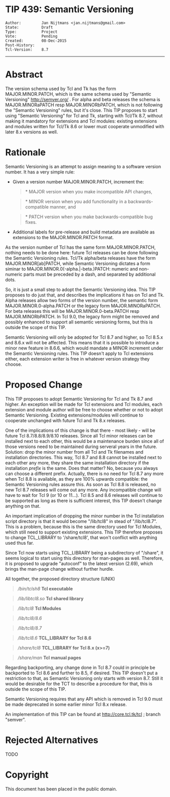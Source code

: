 # TIP 439: Semantic Versioning
	Author:         Jan Nijtmans <jan.nijtmans@gmail.com>
	State:          Draft
	Type:           Project
	Vote:           Pending
	Created:        08-Dec-2015
	Post-History:   
	Tcl-Version:    8.7
-----

# Abstract

The version schema used by Tcl and Tk has the form MAJOR.MINOR.PATCH, which is
the same schema used by "Semantic Versioning" <http://semver.org/> . For alpha
and beta releases the schema is MAJOR.MINORaPATCH resp MAJOR.MINORbPATCH,
which is not following the "Semantic Versioning" rules, but it's close.
This TIP proposes to start using "Semantic Versioning" for Tcl and Tk,
starting with Tcl/Tk 8.7, without making it mandatory for extensions and
Tcl modules: existing extensions and modules written for Tcl/Tk 8.6
or lower must cooperate unmodified with later 8.x versions as well.

# Rationale

Semantic Versioning is an attempt to assign meaning to a software
version number. It has a very simple rule:

 * Given a version number MAJOR.MINOR.PATCH, increment the:

	 > \* MAJOR version when you make incompatible API changes,

	 > \* MINOR version when you add functionality in a backwards-compatible
     manner, and

	 > \* PATCH version when you make backwards-compatible bug fixes.

 * Additional labels for pre-release and build metadata are available as
   extensions to the MAJOR.MINOR.PATCH format.

As the version number of Tcl has the same form MAJOR.MINOR.PATCH, nothing
needs to be done here: future Tcl releases can be done following the Semantic
Versioning rules. Tcl/Tk alpha/beta releases have the form
MAJOR.MINOR[ab]PATCH, while Semantic Versioning dictates a form siminar to
MAJOR.MINOR.0\(-alpha.\|-beta.\)PATCH: numeric and non-numeric parts must be
preceded by a dash, and separated by additional dots.

So, it is just a small step to adopt the Semantic Versioning idea. This TIP
proposes to do just that, and describes the implications it has on Tcl and
Tk. Alpha releases allow two forms of the version number, the semantic form
MAJOR.MINOR.0-alpha.PATCH or the legacy form MAJOR.MINORaPATCH.  For beta
releases this will be MAJOR.MINOR.0-beta.PATCH resp MAJOR.MINORbPATCH.  In Tcl
9.0, the legacy form might be removed and possibly enhanced to support all
semantic versioning forms, but this is outside the scope of this TIP.

Semantic Versioning will only be adopted for Tcl 8.7 and higher, so Tcl 8.5.x
and 8.6.x will not be affected. This means that it is possible to introduce a
minor new feature in 8.6.6, which would mandate a MINOR increment under the
Semantic Versioning rules. This TIP doesn't apply to Tcl extensions either,
each extension writer is free in whatever version strategy they choose.

# Proposed Change

This TIP proposes to adopt Semantic Versioning for Tcl and Tk 8.7 and higher.
An exception will be made for Tcl extensions and Tcl modules, each extension
and module author will be free to choose whether or not to adopt Semantic
Versioning. Existing extensions/modules will continue to cooperate unchanged
with future Tcl and Tk 8.x releases.

One of the implications of this change is that there - most likely -
will be future Tcl 8.7/8.8/8.9/8.10 releases. Since all Tcl minor
releases can be installed next to each other, this would be a
maintenance burden since all of those versions need to be maintained
during serveral years in the future. Solution: drop the minor number
from all Tcl and Tk filenames and installation directories. This way,
Tcl 8.7 and 8.8 cannot be installed next to each other any more,
they share the same installation directory if the installation
_prefix_ is the same. Does that matter? No, because you always
can choose a different prefix. Actually, there is no need for 
Tcl 8.7 any more when Tcl 8.8 is available, as they are 100%
upwards compatible: the Semantic Versioning rules assure this.
As soon as Tcl 8.8 is released, no new Tcl 8.7 releases will
come out any more. Any incompatible change will have to wait
for Tcl 9 \(or 10 or 11...\). Tcl 8.5 and 8.6 releases will
continue to be supported as long as there is sufficient interest,
this TIP doesn't change anything on that.

An important implication of dropping the minor number in
the Tcl installation script directory is that it would
become "<prefix>/lib/tcl8" in stead of "<prefix>/lib/tcl8.7".
This is a problem, because this is the same directory used for
Tcl Modules, which still need to support existing extensions.
This TIP therefore proposes to change TCL\_LIBRARY to
'<prefix>/share/tcl8', that won't conflict with anything used thus far.

Since Tcl now starts using TCL\_LIBRARY being a subdirectory of
"<prefix>/share", it seems logical to start using this directory
for man-pages as well. Therefore, it is proposed to upgrade
"autoconf" to the latest version \(2.69\), which brings the
man-page change without further hurdle.

All together, the proposed directory structure \(UNIX\)

 > _<prefix>/bin/tclsh8_ **Tcl executable**

 > _<prefix>/lib/libtcl8.so_ **Tcl shared library**

 > _<prefix>/lib/tcl8_ **Tcl Modules**

 > _<prefix>/lib/tcl8/8.6_

 > _<prefix>/lib/tcl8/8.7_

 > _<prefix>/lib/tcl8.6_ **TCL\_LIBRARY for Tcl 8.6**

 > _<prefix>/share/tcl8_ **TCL\_LIBRARY for Tcl 8.x \(x>=7\)**

 > _<prefix>/share/man_ **Tcl manual pages**

Regarding backporting, any change done in Tcl 8.7 could in principle
be backported to Tcl 8.6 and further to 8.5, if desired. This TIP
doesn't put a restriction to that, as Semantic Versioning only starts
with version 8.7. Still it would be desirable for the TCT to describe a
procedure for that, this is outside the scope of this TIP.

Semantic Versioning requires that any API which is removed in Tcl 9.0 must be
made deprecated in some earlier minor Tcl 8.x release.

An implementation of this TIP can be found at <http://core.tcl.tk/tcl> ; branch
"semver".

# Rejected Alternatives

TODO

# Copyright

This document has been placed in the public domain.
